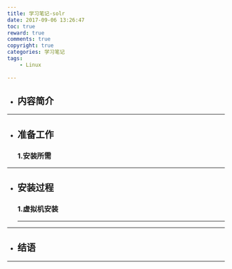```yaml
---
title: 学习笔记-solr
date: 2017-09-06 13:26:47
toc: true
reward: true
comments: true
copyright: true
categories: 学习笔记
tags:
	- Linux
	
---
```


-  ## 内容简介


---

<!-- more -->

-  ## 准备工作

	### 1.安装所需

---

-  ## 安装过程

	### 1.虚拟机安装


	---


---

- ## 结语



---

[1]: http://www.linuxidc.com/Linux/2012-12/76248.htm
